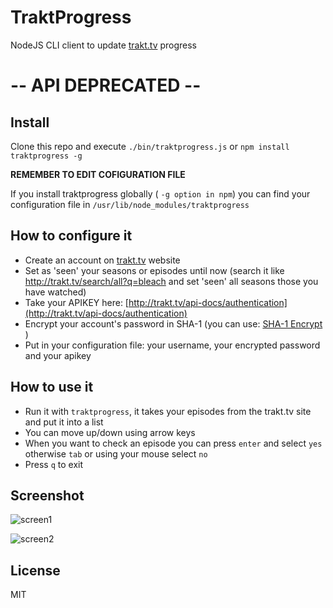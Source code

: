 # TraktProgress

NodeJS CLI client to update [trakt.tv](http://trakt.tv/) progress

# -- API DEPRECATED --

## Install

Clone this repo and execute `./bin/traktprogress.js` or `npm install traktprogress -g`

**REMEMBER TO EDIT COFIGURATION FILE**

If you install traktprogress globally ( `-g option in npm`) you can find your configuration file in `/usr/lib/node_modules/traktprogress`

## How to configure it

* Create an account on [trakt.tv](http://trakt.tv) website
* Set as 'seen' your seasons or episodes until now (search it like http://trakt.tv/search/all?q=bleach and set 'seen' all seasons those you have watched)
* Take your APIKEY here: [http://trakt.tv/api-docs/authentication](http://trakt.tv/api-docs/authentication)
* Encrypt your account's password in SHA-1 (you can use: [SHA-1 Encrypt](http://www.sha1-online.com/) )
* Put in your configuration file: your username, your encrypted password and your apikey

## How to use it

* Run it with `traktprogress`, it takes your episodes from the trakt.tv site and put it into a list
* You can move up/down using arrow keys
* When you want to check an episode you can press `enter` and select `yes` otherwise `tab` or using your mouse select `no`
* Press `q` to exit

## Screenshot
![screen1](http://i.imgur.com/cqyplL2.jpg)

![screen2](http://i.imgur.com/3sN1FyK.jpg)

## License

MIT
